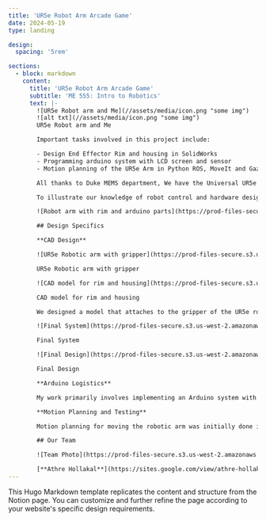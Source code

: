```yaml
---
title: 'UR5e Robot Arm Arcade Game'
date: 2024-05-19
type: landing

design:
  spacing: '5rem'

sections:
  - block: markdown
    content:
      title: 'UR5e Robot Arm Arcade Game'
      subtitle: 'ME 555: Intro to Robotics'
      text: |-
        ![UR5e Robot arm and Me](//assets/media/icon.png "some img")
        ![alt txt](//assets/media/icon.png "some img")
        UR5e Robot arm and Me

        Important tasks involved in this project include:

        - Design End Effector Rim and housing in SolidWorks
        - Programming arduino system with LCD screen and sensor
        - Motion planning of the UR5e Arm in Python ROS, MoveIt and Gazebo

        All thanks to Duke MEMS department, We have the Universal UR5e with gripper/end effector Robotiq 2F-140 to play with.

        To illustrate our knowledge of robot control and hardware design we learned this semester, our team has engineered an arcade game featuring an UR5e robotic arm. With UR5e robotic arm as its centerpiece, we integrate a designed 3D rim and an arduino system with an LCD screen and a sensor. The robot arm would dynamically move and present a challenge for players who aim to shoot ping-pong balls into a designated rim. Scores are displayed on an LCD screen, which is managed through an Arduino board connected to a sensor system.

        ![Robot arm with rim and arduino parts](https://prod-files-secure.s3.us-west-2.amazonaws.com/f182da4c-40b7-4bec-a266-0eff4ff79e72/a9e5f86b-02df-4718-83e1-37a0b1923b60/WhatsApp_Image_2023-11-20_at_11.10.02.jpeg)

        ## Design Specifics

        **CAD Design**

        ![UR5e Robotic arm with gripper](https://prod-files-secure.s3.us-west-2.amazonaws.com/f182da4c-40b7-4bec-a266-0eff4ff79e72/86cd38db-8233-4341-b42b-50e70b90a0f9/IMG_4376_2.heic)

        UR5e Robotic arm with gripper

        ![CAD model for rim and housing](https://prod-files-secure.s3.us-west-2.amazonaws.com/f182da4c-40b7-4bec-a266-0eff4ff79e72/0860bf4d-f893-4b73-8bac-e9e5d80eed6d/Screenshot_2023-12-05_at_14.05.44.png)

        CAD model for rim and housing

        We designed a model that attaches to the gripper of the UR5e robotic arm and provides housing for our Arduino system...

        ![Final System](https://prod-files-secure.s3.us-west-2.amazonaws.com/f182da4c-40b7-4bec-a266-0eff4ff79e72/9f8622f7-c496-4cfd-924e-bc49b02f2f14/IMG_4413.heic)

        Final System

        ![Final Design](https://prod-files-secure.s3.us-west-2.amazonaws.com/f182da4c-40b7-4bec-a266-0eff4ff79e72/02ef53dc-1e5c-4bf5-b837-2453845f2dcb/IMG_4384.heic)

        Final Design

        **Arduino Logistics**

        My work primarily involves implementing an Arduino system with our robotic arm alongside [Athre Hollakal](https://sites.google.com/view/athre-hollakal/about-me). We have successfully designed and implemented a system where the difficulty of the sensor changes every 20 seconds...

        **Motion Planning and Testing**

        Motion planning for moving the robotic arm was initially done in simulation using **Gazebo** and **Planit**...

        ## Our Team

        ![Team Photo](https://prod-files-secure.s3.us-west-2.amazonaws.com/f182da4c-40b7-4bec-a266-0eff4ff79e72/55d0465d-1500-4706-96c2-90f18f790bd5/1A9DB565-1B8E-4A39-96AB-C594A541E745_1_201_a.jpeg)

        [**Athre Hollakal**](https://sites.google.com/view/athre-hollakal/about-me), **Rory Pfister**, [**Boyu Cao**](https://1424681467.wixsite.com/website), [**Ziyao Yin**](https://www.notion.so/Ziyao-Yin-579fa516e43c4e72a69142dd33e79e70?pvs=21), **Yujie Huang**
---
```


This Hugo Markdown template replicates the content and structure from the Notion page. You can customize and further refine the page according to your website's specific design requirements.
